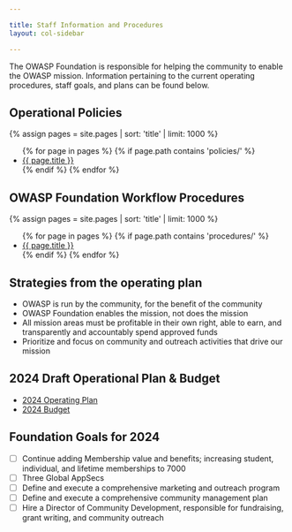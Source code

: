 ```yaml
---

title: Staff Information and Procedures
layout: col-sidebar

---
```


The OWASP Foundation is responsible for helping the community to enable the OWASP mission. Information pertaining to the current operating procedures, staff goals, and plans can be found below.

## Operational Policies

{% assign pages = site.pages | sort: 'title' | limit: 1000 %}
<ul>
{% for page in pages %}
 {% if page.path contains 'policies/' %}
 <li><a href="/www-staff{{ page.url | replace: '.html', '' }}">{{ page.title }}</a></li>
 {% endif %}
{% endfor %}
</ul>


<!-- rebuild 7 -->
## OWASP Foundation Workflow Procedures

{% assign pages = site.pages | sort: 'title' | limit: 1000 %}
<ul>
{% for page in pages %}
 {% if page.path contains 'procedures/' %}
 <li><a href="/www-staff{{ page.url | replace: '.html', '' }}">{{ page.title }}</a></li>
 {% endif %}
{% endfor %}
</ul>

## Strategies from the operating plan

- OWASP is run by the community, for the benefit of the community
- OWASP Foundation enables the mission, not does the mission
- All mission areas must be profitable in their own right, able to earn, and transparently and accountably spend approved funds
- Prioritize and focus on community and outreach activities that drive our mission

## 2024 Draft Operational Plan & Budget

- [2024 Operating Plan](operating-plan/2024/)
- [2024 Budget](budget/2024)

## Foundation Goals for 2024

- [ ] Continue adding Membership value and benefits; increasing student, individual, and lifetime memberships to 7000
- [ ] Three Global AppSecs
- [ ] Define and execute a comprehensive marketing and outreach program
- [ ] Define and execute a comprehensive community management plan
- [ ] Hire a Director of Community Development, responsible for fundraising, grant writing, and community outreach
